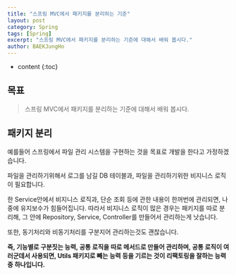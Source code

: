 ```yaml
---
title: "스프링 MVC에서 패키지를 분리하는 기준"
layout: post
category: Spring
tags: [Spring]
excerpt: "스프링 MVC에서 패키지를 분리하는 기준에 대해서 배워 봅시다."
author: BAEKJungHo
---
```


* content
{:toc}

## 목표

  > 스프링 MVC에서 패키지를 분리하는 기준에 대해서 배워 봅시다.

## 패키지 분리

  예를들어 스프링에서 파일 관리 시스템을 구현하는 것을 목표로 개발을 한다고 가정하겠습니다.

  파일을 관리하기위해서 로그를 남길 DB 테이블과, 파일을 관리하기위한 비지니스 로직이 필요합니다.

  한 Service안에서 비지니스 로직과, 단순 조회 등에 관한 내용이 한꺼번에 관리되면, 나중에 유지보수가 힘들어집니다.
  따라서 비지니스 로직이 많은 경우는 패키지를 따로 분리해, 그 안에 Repository, Service, Controller를 만들어서 관리하는게 낫습니다.

  또한, 동기처리와 비동기처리를 구분지어 관리하는것도 괜찮습니다.

  __즉, 기능별로 구분짓는 능력, 공통 로직을 따로 메서드로 만들어 관리하며, 공통 로직이 여러군데서 사용되면, Utils 패키지로 빼는 능력 등을 기르는 것이 리팩토링을 잘하는 능력 중 하나입니다.__
